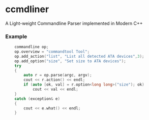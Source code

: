 # ccmdliner
A Light-weight Commandline Parser implemented in Modern C++

### Example 
``` cpp
    commandline op;
    op.overview = "commandtool Tool";
    op.add_action("list", "List all detected ATA devices",3);
    op.add_option("size", "Set size to ATA devices");
    try
    {
        auto r = op.parse(argc, argv);
        cout << r.action() << endl; 
        if (auto [ok, val] = r.option<long long>("size"); ok)
            cout << val << endl;
    }
    catch (exception& e)
    {
        cout << e.what() << endl;
    }
```
